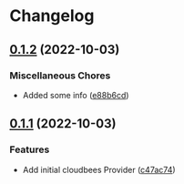 # Changelog

## [0.1.2](https://github.com/rollout/cloudbees-openfeature-provider-dotnet/compare/v0.1.1...v0.1.2) (2022-10-03)


### Miscellaneous Chores

* Added some info ([e88b6cd](https://github.com/rollout/cloudbees-openfeature-provider-dotnet/commit/e88b6cdb622ed6c100f6fb33bf201316b3ebf70a))

## [0.1.1](https://github.com/rollout/cloudbees-openfeature-provider-dotnet/compare/v0.1.0...v0.1.1) (2022-10-03)


### Features

* Add initial cloudbees Provider ([c47ac74](https://github.com/rollout/cloudbees-openfeature-provider-dotnet/commit/c47ac744ad94e26177985a0e019ba48986aea930))

